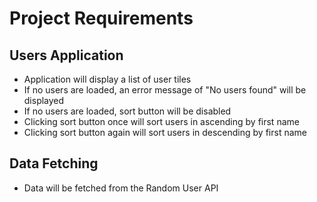# Project Requirements

## Users Application

- Application will display a list of user tiles
- If no users are loaded, an error message of "No users found" will be displayed
- If no users are loaded, sort button will be disabled
- Clicking sort button once will sort users in ascending by first name
- Clicking sort button again will sort users in descending by first name

## Data Fetching

- Data will be fetched from the Random User API
